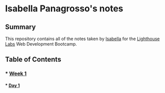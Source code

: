 # Isabella Panagrosso's notes
## Summary 

This repository contains all of the notes taken by [Isabella](https://github.com/izzybella12) for the [Lighthouse Labs](https://www.lighthouselabs.ca/) Web Development Bootcamp.

## Table of Contents
### * [Week 1](/Week_1)
####   * [Day 1](/Week_1/Day_1)